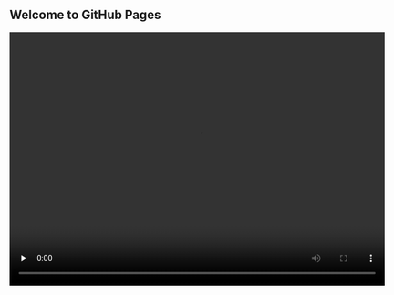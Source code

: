## Welcome to GitHub Pages

<script src="https://cdn.jsdelivr.net/npm/hls.js@latest"></script>
<link rel="stylesheet" href="./js/DPlayer.min.css">
<script src="./js/DPlayer.min.js"></script>

<div id="dplayer"></div>
<script>
const dp = new DPlayer({
    container: document.getElementById('dplayer'),
    screenshot: true,
    video: {
        url: '5.mp4',
        pic: 'demo.jpg',
        thumbnails: 'thumbnails.jpg',
    },
    subtitle: {
        url: 'webvtt.vtt',
    },
    danmaku: {
        id: 'demo',
        api: 'https://api.prprpr.me/dplayer/',
    },
});
</script>



<video width="658" height="444" preload="none" controls="controls"><source src="/5.mp4" /></video>
